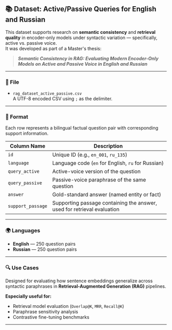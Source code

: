 ## 📚 Dataset: Active/Passive Queries for English and Russian

This dataset supports research on **semantic consistency** and **retrieval quality** in encoder-only models under syntactic variation — specifically, active vs. passive voice.  
It was developed as part of a Master's thesis:

> _**Semantic Consistency in RAG: Evaluating Modern Encoder-Only Models on Active and Passive Voice in English and Russian**_

---

### 📁 File

- `rag_dataset_active_passive.csv`  
  A UTF-8 encoded CSV using `;` as the delimiter.

---

### 📄 Format

Each row represents a bilingual factual question pair with corresponding support information.

| **Column Name**     | **Description**                                                                |
|---------------------|--------------------------------------------------------------------------------|
| `id`                | Unique ID (e.g., `en_001`, `ru_135`)                                           |
| `language`          | Language code (`en` for English, `ru` for Russian)                             |
| `query_active`      | Active-voice version of the question                                           |
| `query_passive`     | Passive-voice paraphrase of the same question                                  |
| `answer`            | Gold-standard answer (named entity or fact)                                    |
| `support_passage`   | Supporting passage containing the answer, used for retrieval evaluation        |

---

### 🌍 Languages

- **English** — 250 question pairs  
- **Russian** — 250 question pairs

---

### 🔍 Use Cases

Designed for evaluating how sentence embeddings generalize across syntactic paraphrases in **Retrieval-Augmented Generation (RAG)** pipelines.

**Especially useful for:**
- Retrieval model evaluation (`Overlap@K`, `MRR`, `Recall@K`)
- Paraphrase sensitivity analysis
- Contrastive fine-tuning benchmarks

---

